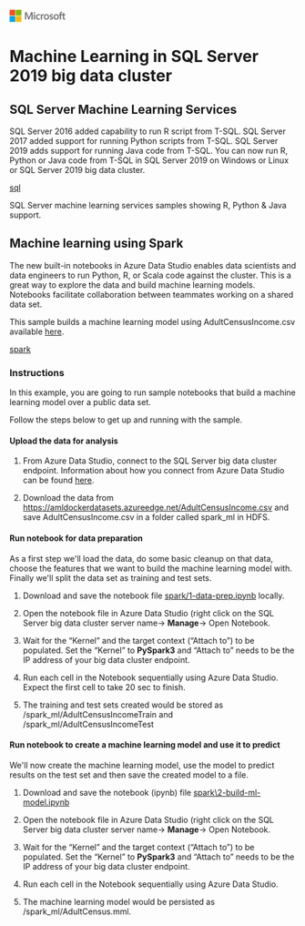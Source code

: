 ![](./media/solutions-microsoft-logo-small.png)
# Machine Learning in SQL Server 2019 big data cluster

## SQL Server Machine Learning Services

SQL Server 2016 added capability to run R script from T-SQL. SQL Server 2017 added support for running Python scripts from T-SQL. SQL Server 2019 adds support for running Java code from T-SQL. You can now run R, Python or Java code from T-SQL in SQL Server 2019 on Windows or Linux or SQL Server 2019 big data cluster.

[sql](sql)

SQL Server machine learning services samples showing R, Python & Java support.

## Machine learning using Spark

The new built-in notebooks in Azure Data Studio enables data scientists and data engineers to run Python, R, or Scala code against the cluster. This is a great way to explore the data and build machine learning models. Notebooks facilitate collaboration between teammates working on a shared data set.

This sample builds a machine learning model using AdultCensusIncome.csv available [here](https://amldockerdatasets.azureedge.net/AdultCensusIncome.csv).

[spark](spark)

### Instructions

In this example, you are going to run sample notebooks that build a machine learning model over a public data set.

Follow the steps below to get up and running with the sample.

#### Upload the data for analysis

1. From Azure Data Studio, connect to the SQL Server big data cluster endpoint. Information about how you connect from Azure Data Studio can be found [here](https://docs.microsoft.com/en-us/sql/azure-data-studio/sql-server-2019-extension?view=sql-server-ver15).

2. Download the data from https://amldockerdatasets.azureedge.net/AdultCensusIncome.csv and save AdultCensusIncome.csv in a folder called spark_ml in HDFS.

#### Run notebook for data preparation
As a first step we'll load the data, do some basic cleanup on that data, choose the features that we want to build the machine learning model with. Finally we'll split the data set as training and test sets.

1. Download and save the notebook file [spark/1-data-prep.ipynb](spark/1-data-prep.ipynb/) locally.

1. Open the notebook file in Azure Data Studio (right click on the SQL Server big data cluster  server name-> **Manage**-> Open Notebook.

1. Wait for the “Kernel” and the target context (“Attach to”) to be populated. Set the “Kernel” to **PySpark3** and “Attach to” needs to be the IP address of your big data cluster endpoint.

1. Run each cell in the Notebook sequentially using Azure Data Studio. Expect the first cell to take 20 sec to finish.

1. The training and test sets created would be stored as /spark_ml/AdultCensusIncomeTrain and /spark_ml/AdultCensusIncomeTest

#### Run notebook to create a machine learning model and use it to predict
We'll now create the machine learning model, use the model to predict results on the test set and then save the created model to a file.

1. Download and save the notebook (ipynb) file [spark\2-build-ml-model.ipynb](spark/2-build-ml-model.ipynb/)

1. Open the notebook file in Azure Data Studio (right click on the SQL Server big data cluster  server name-> **Manage**-> Open Notebook.

1. Wait for the “Kernel” and the target context (“Attach to”) to be populated. Set the “Kernel” to **PySpark3** and “Attach to” needs to be the IP address of your big data cluster endpoint.

1. Run each cell in the Notebook sequentially using Azure Data Studio.
   
1. The machine learning model would be persisted as /spark_ml/AdultCensus.mml.